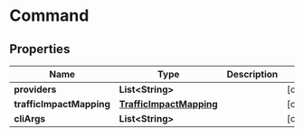 
# Command

## Properties
Name | Type | Description | Notes
------------ | ------------- | ------------- | -------------
**providers** | **List&lt;String&gt;** |  |  [optional]
**trafficImpactMapping** | [**TrafficImpactMapping**](TrafficImpactMapping.md) |  |  [optional]
**cliArgs** | **List&lt;String&gt;** |  |  [optional]



